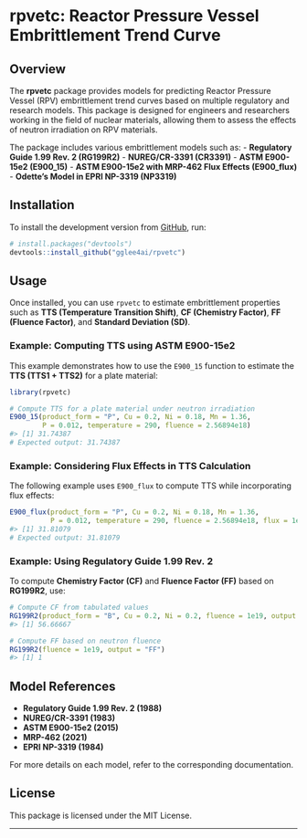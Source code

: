 
<!-- README.md is generated from README.Rmd. Please edit that file -->

# rpvetc: Reactor Pressure Vessel Embrittlement Trend Curve

<!-- badges: start -->
<!-- badges: end -->

## Overview

The **rpvetc** package provides models for predicting Reactor Pressure
Vessel (RPV) embrittlement trend curves based on multiple regulatory and
research models. This package is designed for engineers and researchers
working in the field of nuclear materials, allowing them to assess the
effects of neutron irradiation on RPV materials.

The package includes various embrittlement models such as: -
**Regulatory Guide 1.99 Rev. 2 (RG199R2)** - **NUREG/CR-3391
(CR3391)** - **ASTM E900-15e2 (E900_15)** - **ASTM E900-15e2 with
MRP-462 Flux Effects (E900_flux)** - **Odette’s Model in EPRI NP-3319
(NP3319)**

## Installation

To install the development version from
[GitHub](https://github.com/gglee4ai/rpvetc), run:

``` r
# install.packages("devtools")
devtools::install_github("gglee4ai/rpvetc")
```

## Usage

Once installed, you can use `rpvetc` to estimate embrittlement
properties such as **TTS (Temperature Transition Shift)**, **CF
(Chemistry Factor)**, **FF (Fluence Factor)**, and **Standard Deviation
(SD)**.

### Example: Computing TTS using ASTM E900-15e2

This example demonstrates how to use the `E900_15` function to estimate
the **TTS (TTS1 + TTS2)** for a plate material:

``` r
library(rpvetc)

# Compute TTS for a plate material under neutron irradiation
E900_15(product_form = "P", Cu = 0.2, Ni = 0.18, Mn = 1.36, 
        P = 0.012, temperature = 290, fluence = 2.56894e18) 
#> [1] 31.74387
# Expected output: 31.74387
```

### Example: Considering Flux Effects in TTS Calculation

The following example uses `E900_flux` to compute TTS while
incorporating flux effects:

``` r
E900_flux(product_form = "P", Cu = 0.2, Ni = 0.18, Mn = 1.36, 
          P = 0.012, temperature = 290, fluence = 2.56894e18, flux = 1e13)
#> [1] 31.81079
# Expected output: 31.81079
```

### Example: Using Regulatory Guide 1.99 Rev. 2

To compute **Chemistry Factor (CF)** and **Fluence Factor (FF)** based
on **RG199R2**, use:

``` r
# Compute CF from tabulated values
RG199R2(product_form = "B", Cu = 0.2, Ni = 0.2, fluence = 1e19, output = "CF")
#> [1] 56.66667

# Compute FF based on neutron fluence
RG199R2(fluence = 1e19, output = "FF")
#> [1] 1
```

## Model References

- **Regulatory Guide 1.99 Rev. 2 (1988)**
- **NUREG/CR-3391 (1983)**
- **ASTM E900-15e2 (2015)**
- **MRP-462 (2021)**
- **EPRI NP-3319 (1984)**

For more details on each model, refer to the corresponding
documentation.

## License

This package is licensed under the MIT License.

------------------------------------------------------------------------
